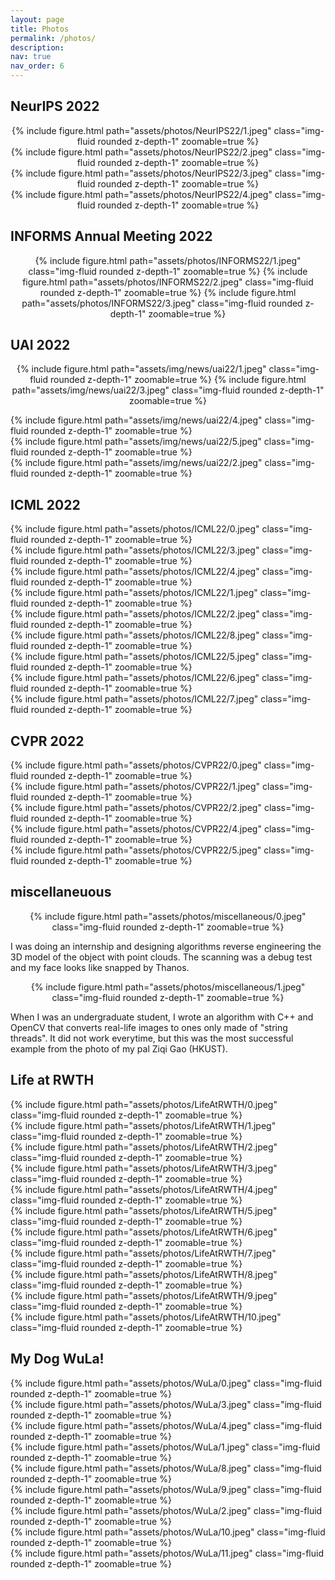 ```yaml
---
layout: page
title: Photos
permalink: /photos/
description:
nav: true
nav_order: 6
---
```


<div class="projects">

  <h2 class="category">NeurIPS 2022</h2>

  <center>

  <div class="row mt-3">
    <div class="col-sm mt-3 mt-md-0">
        {% include figure.html path="assets/photos/NeurIPS22/1.jpeg" class="img-fluid rounded z-depth-1" zoomable=true %}
    </div>
    <div class="col-sm mt-3 mt-md-0">
        {% include figure.html path="assets/photos/NeurIPS22/2.jpeg" class="img-fluid rounded z-depth-1" zoomable=true %}
    </div>
  </div>

  <div class="row mt-3">
    <div class="col-sm mt-3 mt-md-0">
        {% include figure.html path="assets/photos/NeurIPS22/3.jpeg" class="img-fluid rounded z-depth-1" zoomable=true %}
    </div>
    <div class="col-sm mt-3 mt-md-0">
        {% include figure.html path="assets/photos/NeurIPS22/4.jpeg" class="img-fluid rounded z-depth-1" zoomable=true %}
    </div>
  </div>

  </center>

  <h2 class="category">INFORMS Annual Meeting 2022</h2>

  <center>

  {% include figure.html path="assets/photos/INFORMS22/1.jpeg" class="img-fluid rounded z-depth-1" zoomable=true %}
  {% include figure.html path="assets/photos/INFORMS22/2.jpeg" class="img-fluid rounded z-depth-1" zoomable=true %}
  {% include figure.html path="assets/photos/INFORMS22/3.jpeg" class="img-fluid rounded   z-depth-1" zoomable=true %}


  </center>

  <h2 class="category">UAI 2022</h2>

  <center>

  {% include figure.html path="assets/img/news/uai22/1.jpeg" class="img-fluid rounded z-depth-1" zoomable=true %}
  {% include figure.html path="assets/img/news/uai22/3.jpeg" class="img-fluid rounded z-depth-1" zoomable=true %}

  </center>
  <div class="row mt-3">
      <div class="col-sm mt-3 mt-md-0">
          {% include figure.html path="assets/img/news/uai22/4.jpeg" class="img-fluid rounded z-depth-1" zoomable=true %}
      </div>
      <div class="col-sm mt-3 mt-md-0">
          {% include figure.html path="assets/img/news/uai22/5.jpeg" class="img-fluid rounded z-depth-1" zoomable=true %}
      </div>
      <div class="col-sm mt-3 mt-md-0">
          {% include figure.html path="assets/img/news/uai22/2.jpeg" class="img-fluid rounded z-depth-1" zoomable=true %}
      </div>
  </div>

  <h2 class="category">ICML 2022</h2>

  <div class="row mt-3">
      <div class="col-sm mt-3 mt-md-0">
          {% include figure.html path="assets/photos/ICML22/0.jpeg" class="img-fluid rounded z-depth-1" zoomable=true %}
      </div>
      <div class="col-sm mt-3 mt-md-0">
          {% include figure.html path="assets/photos/ICML22/3.jpeg" class="img-fluid rounded z-depth-1" zoomable=true %}
      </div>
      <div class="col-sm mt-3 mt-md-0">
          {% include figure.html path="assets/photos/ICML22/4.jpeg" class="img-fluid rounded z-depth-1" zoomable=true %}
      </div>
  </div>

  <div class="row mt-3">
      <div class="col-sm mt-3 mt-md-0">
          {% include figure.html path="assets/photos/ICML22/1.jpeg" class="img-fluid rounded z-depth-1" zoomable=true %}
      </div>
      <div class="col-sm mt-3 mt-md-0">
          {% include figure.html path="assets/photos/ICML22/2.jpeg" class="img-fluid rounded z-depth-1" zoomable=true %}
      </div>
      <div class="col-sm mt-3 mt-md-0">
          {% include figure.html path="assets/photos/ICML22/8.jpeg" class="img-fluid rounded z-depth-1" zoomable=true %}
      </div>
  </div>

  <div class="row mt-3">
      <div class="col-sm mt-3 mt-md-0">
          {% include figure.html path="assets/photos/ICML22/5.jpeg" class="img-fluid rounded z-depth-1" zoomable=true %}
      </div>
      <div class="col-sm mt-3 mt-md-0">
          {% include figure.html path="assets/photos/ICML22/6.jpeg" class="img-fluid rounded z-depth-1" zoomable=true %}
      </div>
      <div class="col-sm mt-3 mt-md-0">
          {% include figure.html path="assets/photos/ICML22/7.jpeg" class="img-fluid rounded z-depth-1" zoomable=true %}
      </div>
  </div>

  <h2 class="category">CVPR 2022</h2>
  <div class="row mt-3">
      <div class="col-sm mt-3 mt-md-0">
          {% include figure.html path="assets/photos/CVPR22/0.jpeg" class="img-fluid rounded z-depth-1" zoomable=true %}
      </div>
      <div class="col-sm mt-3 mt-md-0">
          {% include figure.html path="assets/photos/CVPR22/1.jpeg" class="img-fluid rounded z-depth-1" zoomable=true %}
      </div>
      <div class="col-sm mt-3 mt-md-0">
          {% include figure.html path="assets/photos/CVPR22/2.jpeg" class="img-fluid rounded z-depth-1" zoomable=true %}
      </div>
  </div>
  <div class="row mt-3">
      <div class="col-sm mt-3 mt-md-0">
          {% include figure.html path="assets/photos/CVPR22/4.jpeg" class="img-fluid rounded z-depth-1" zoomable=true %}
      </div>
      <div class="col-sm mt-3 mt-md-0">
          {% include figure.html path="assets/photos/CVPR22/5.jpeg" class="img-fluid rounded z-depth-1" zoomable=true %}
      </div>
  </div>

  <h2 class="category">miscellaneuous</h2>

  <center>

  {% include figure.html path="assets/photos/miscellaneous/0.jpeg" class="img-fluid rounded z-depth-1" zoomable=true %}

  </center>

  <div class="caption">
    I was doing an internship and designing algorithms reverse engineering the 3D model of the object with point clouds. The scanning was a debug test and my face looks like snapped by Thanos.
  </div>

  <center>

  {% include figure.html path="assets/photos/miscellaneous/1.jpeg" class="img-fluid rounded z-depth-1" zoomable=true %}

  </center>

  <div class="caption">
    When I was an undergraduate student, I wrote an algorithm with C++ and OpenCV that converts real-life images to ones only made of "string threads". It did not work everytime, but this was the most successful example from the photo of my pal Ziqi Gao (HKUST).
  </div>

  <h2 class="category">Life at RWTH</h2>
  <div class="row mt-3">
      <div class="col-sm mt-3 mt-md-0">
          {% include figure.html path="assets/photos/LifeAtRWTH/0.jpeg" class="img-fluid rounded z-depth-1" zoomable=true %}
      </div>
      <div class="col-sm mt-3 mt-md-0">
          {% include figure.html path="assets/photos/LifeAtRWTH/1.jpeg" class="img-fluid rounded z-depth-1" zoomable=true %}
      </div>
      <div class="col-sm mt-3 mt-md-0">
          {% include figure.html path="assets/photos/LifeAtRWTH/2.jpeg" class="img-fluid rounded z-depth-1" zoomable=true %}
      </div>
  </div>

  <div class="row mt-3">
      <div class="col-sm mt-3 mt-md-0">
          {% include figure.html path="assets/photos/LifeAtRWTH/3.jpeg" class="img-fluid rounded z-depth-1" zoomable=true %}
      </div>
      <div class="col-sm mt-3 mt-md-0">
          {% include figure.html path="assets/photos/LifeAtRWTH/4.jpeg" class="img-fluid rounded z-depth-1" zoomable=true %}
      </div>
      <div class="col-sm mt-3 mt-md-0">
          {% include figure.html path="assets/photos/LifeAtRWTH/5.jpeg" class="img-fluid rounded z-depth-1" zoomable=true %}
      </div>
  </div>
  
  <div class="row mt-3">
      <div class="col-sm mt-3 mt-md-0">
          {% include figure.html path="assets/photos/LifeAtRWTH/6.jpeg" class="img-fluid rounded z-depth-1" zoomable=true %}
      </div>
      <div class="col-sm mt-3 mt-md-0">
          {% include figure.html path="assets/photos/LifeAtRWTH/7.jpeg" class="img-fluid rounded z-depth-1" zoomable=true %}
      </div>
      <div class="col-sm mt-3 mt-md-0">
          {% include figure.html path="assets/photos/LifeAtRWTH/8.jpeg" class="img-fluid rounded z-depth-1" zoomable=true %}
      </div>
  </div>

  <div class="row mt-3">
      <div class="col-sm mt-3 mt-md-0">
          {% include figure.html path="assets/photos/LifeAtRWTH/9.jpeg" class="img-fluid rounded z-depth-1" zoomable=true %}
      </div>
      <div class="col-sm mt-3 mt-md-0">
          {% include figure.html path="assets/photos/LifeAtRWTH/10.jpeg" class="img-fluid rounded z-depth-1" zoomable=true %}
      </div>
  </div>

  <h2 class="category">My Dog WuLa!</h2>

  <div class="row mt-3">
      <div class="col-sm mt-3 mt-md-0">
          {% include figure.html path="assets/photos/WuLa/0.jpeg" class="img-fluid rounded z-depth-1" zoomable=true %}
      </div>
      <div class="col-sm mt-3 mt-md-0">
          {% include figure.html path="assets/photos/WuLa/3.jpeg" class="img-fluid rounded z-depth-1" zoomable=true %}
      </div>
      <div class="col-sm mt-3 mt-md-0">
          {% include figure.html path="assets/photos/WuLa/4.jpeg" class="img-fluid rounded z-depth-1" zoomable=true %}
      </div>
  </div>

  <div class="row mt-3">
      <div class="col-sm mt-3 mt-md-0">
          {% include figure.html path="assets/photos/WuLa/1.jpeg" class="img-fluid rounded z-depth-1" zoomable=true %}
      </div>
      <div class="col-sm mt-3 mt-md-0">
          {% include figure.html path="assets/photos/WuLa/8.jpeg" class="img-fluid rounded z-depth-1" zoomable=true %}
      </div>
      <div class="col-sm mt-3 mt-md-0">
          {% include figure.html path="assets/photos/WuLa/9.jpeg" class="img-fluid rounded z-depth-1" zoomable=true %}
      </div>
  </div>

  <div class="row mt-3">
      <div class="col-sm mt-3 mt-md-0">
          {% include figure.html path="assets/photos/WuLa/2.jpeg" class="img-fluid rounded z-depth-1" zoomable=true %}
      </div>
      <div class="col-sm mt-3 mt-md-0">
          {% include figure.html path="assets/photos/WuLa/10.jpeg" class="img-fluid rounded z-depth-1" zoomable=true %}
      </div>
      <div class="col-sm mt-3 mt-md-0">
          {% include figure.html path="assets/photos/WuLa/11.jpeg" class="img-fluid rounded z-depth-1" zoomable=true %}
      </div>
  </div>


</div>


